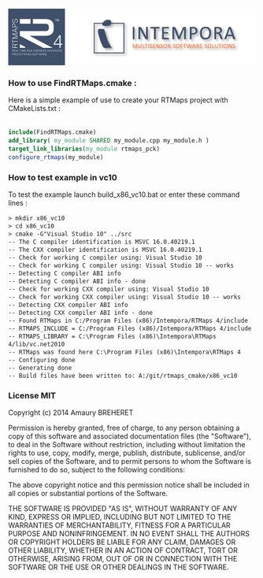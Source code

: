 
![](logo/RTMaps_intempora.png)


### How to use FindRTMaps.cmake :

Here is a simple example of use to create your RTMaps project with CMakeLists.txt :

```cmake

include(FindRTMaps.cmake)
add_library( my_module SHARED my_module.cpp my_module.h )
target_link_libraries(my_module rtmaps_pck)
configure_rtmaps(my_module)

```


### How to test example in vc10

To test the example launch build_x86_vc10.bat or enter these command lines : 
	
	> mkdir x86_vc10
	> cd x86_vc10
	> cmake -G"Visual Studio 10" ../src
	-- The C compiler identification is MSVC 16.0.40219.1
	-- The CXX compiler identification is MSVC 16.0.40219.1
	-- Check for working C compiler using: Visual Studio 10
	-- Check for working C compiler using: Visual Studio 10 -- works
	-- Detecting C compiler ABI info
	-- Detecting C compiler ABI info - done
	-- Check for working CXX compiler using: Visual Studio 10
	-- Check for working CXX compiler using: Visual Studio 10 -- works
	-- Detecting CXX compiler ABI info
	-- Detecting CXX compiler ABI info - done
	-- Found RTMaps in C:/Program Files (x86)/Intempora/RTMaps 4/include
	-- RTMAPS_INCLUDE = C:/Program Files (x86)/Intempora/RTMaps 4/include
	-- RTMAPS_LIBRARY = C:\Program Files (x86)\Intempora\RTMaps 4/lib/vc.net2010
	-- RTMaps was found here C:\Program Files (x86)\Intempora\RTMaps 4
	-- Configuring done
	-- Generating done
	-- Build files have been written to: A:/git/rtmaps_cmake/x86_vc10



### License MIT 

Copyright (c) 2014 Amaury BREHERET

Permission is hereby granted, free of charge, to any person obtaining a copy
of this software and associated documentation files (the "Software"), to deal
in the Software without restriction, including without limitation the rights
to use, copy, modify, merge, publish, distribute, sublicense, and/or sell
copies of the Software, and to permit persons to whom the Software is
furnished to do so, subject to the following conditions:

The above copyright notice and this permission notice shall be included in
all copies or substantial portions of the Software.

THE SOFTWARE IS PROVIDED "AS IS", WITHOUT WARRANTY OF ANY KIND, EXPRESS OR
IMPLIED, INCLUDING BUT NOT LIMITED TO THE WARRANTIES OF MERCHANTABILITY,
FITNESS FOR A PARTICULAR PURPOSE AND NONINFRINGEMENT. IN NO EVENT SHALL THE
AUTHORS OR COPYRIGHT HOLDERS BE LIABLE FOR ANY CLAIM, DAMAGES OR OTHER
LIABILITY, WHETHER IN AN ACTION OF CONTRACT, TORT OR OTHERWISE, ARISING FROM,
OUT OF OR IN CONNECTION WITH THE SOFTWARE OR THE USE OR OTHER DEALINGS IN
THE SOFTWARE.

